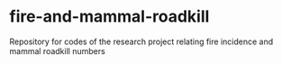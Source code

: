 # fire-and-mammal-roadkill
Repository for codes of the research project relating fire incidence and mammal roadkill numbers
